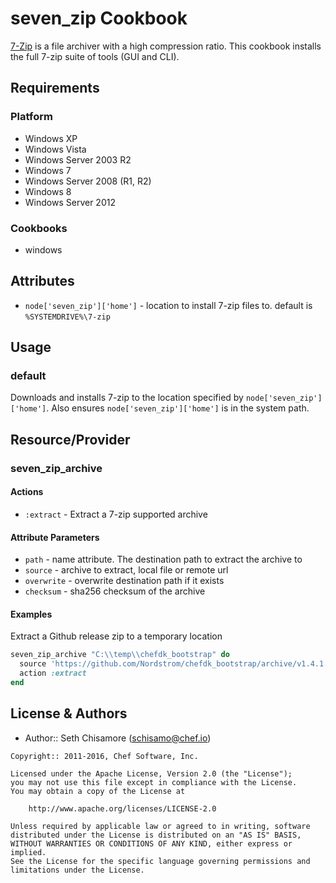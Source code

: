 seven_zip Cookbook
==============
[7-Zip](http://www.7-zip.org/) is a file archiver with a high compression ratio. This cookbook installs the full 7-zip suite of tools (GUI and CLI).


Requirements
------------
### Platform
- Windows XP
- Windows Vista
- Windows Server 2003 R2
- Windows 7
- Windows Server 2008 (R1, R2)
- Windows 8
- Windows Server 2012

### Cookbooks
- windows


Attributes
----------
- `node['seven_zip']['home']` - location to install 7-zip files to.  default is `%SYSTEMDRIVE%\7-zip`


Usage
-----
### default
Downloads and installs 7-zip to the location specified by `node['seven_zip']['home']`.  Also ensures `node['seven_zip']['home']` is in the system path.

Resource/Provider
-----------------
### seven_zip_archive
#### Actions
- `:extract` - Extract a 7-zip supported archive

#### Attribute Parameters
- `path` - name attribute. The destination path to extract the archive to
- `source` - archive to extract, local file or remote url
- `overwrite` - overwrite destination path if it exists
- `checksum` - sha256 checksum of the archive

#### Examples
Extract a Github release zip to a temporary location

```ruby
seven_zip_archive "C:\\temp\\chefdk_bootstrap" do
  source 'https://github.com/Nordstrom/chefdk_bootstrap/archive/v1.4.1.zip'
  action :extract
end
```

License & Authors
-----------------
- Author:: Seth Chisamore (<schisamo@chef.io>)

```text
Copyright:: 2011-2016, Chef Software, Inc.

Licensed under the Apache License, Version 2.0 (the "License");
you may not use this file except in compliance with the License.
You may obtain a copy of the License at

    http://www.apache.org/licenses/LICENSE-2.0

Unless required by applicable law or agreed to in writing, software
distributed under the License is distributed on an "AS IS" BASIS,
WITHOUT WARRANTIES OR CONDITIONS OF ANY KIND, either express or implied.
See the License for the specific language governing permissions and
limitations under the License.
```

